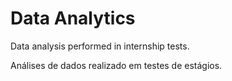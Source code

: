 # Data Analytics

Data analysis performed in internship tests.

Análises de dados realizado em testes de estágios.
